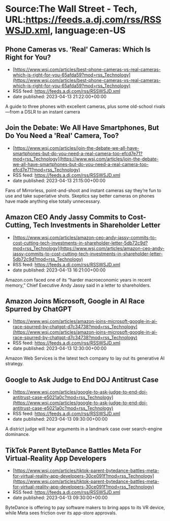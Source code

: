 # Source:The Wall Street - Tech, URL:https://feeds.a.dj.com/rss/RSSWSJD.xml, language:en-US

## Phone Cameras vs. 'Real' Cameras: Which Is Right for You?
 - [https://www.wsj.com/articles/best-phone-cameras-vs-real-cameras-which-is-right-for-you-65afda59?mod=rss_Technology](https://www.wsj.com/articles/best-phone-cameras-vs-real-cameras-which-is-right-for-you-65afda59?mod=rss_Technology)
 - RSS feed: https://feeds.a.dj.com/rss/RSSWSJD.xml
 - date published: 2023-04-13 21:22:00+00:00

A guide to three phones with excellent cameras, plus some old-school rivals—from a DSLR to an instant camera

## Join the Debate: We All Have Smartphones, But Do You Need a 'Real' Camera, Too?
 - [https://www.wsj.com/articles/join-the-debate-we-all-have-smartphones-but-do-you-need-a-real-camera-too-efcd7e71?mod=rss_Technology](https://www.wsj.com/articles/join-the-debate-we-all-have-smartphones-but-do-you-need-a-real-camera-too-efcd7e71?mod=rss_Technology)
 - RSS feed: https://feeds.a.dj.com/rss/RSSWSJD.xml
 - date published: 2023-04-13 21:15:00+00:00

Fans of Mirrorless, point-and-shoot and instant cameras say they’re fun to use and take superlative shots. Skeptics say better cameras on phones have made anything else totally unnecessary.

## Amazon CEO Andy Jassy Commits to Cost-Cutting, Tech Investments in Shareholder Letter
 - [https://www.wsj.com/articles/amazon-ceo-andy-jassy-commits-to-cost-cutting-tech-investments-in-shareholder-letter-5db72c9d?mod=rss_Technology](https://www.wsj.com/articles/amazon-ceo-andy-jassy-commits-to-cost-cutting-tech-investments-in-shareholder-letter-5db72c9d?mod=rss_Technology)
 - RSS feed: https://feeds.a.dj.com/rss/RSSWSJD.xml
 - date published: 2023-04-13 16:21:00+00:00

Amazon.com faced one of its “harder macroeconomic years in recent memory,” Chief Executive Andy Jassy said in a letter to shareholders.

## Amazon Joins Microsoft, Google in AI Race Spurred by ChatGPT
 - [https://www.wsj.com/articles/amazon-joins-microsoft-google-in-ai-race-spurred-by-chatgpt-d7c34738?mod=rss_Technology](https://www.wsj.com/articles/amazon-joins-microsoft-google-in-ai-race-spurred-by-chatgpt-d7c34738?mod=rss_Technology)
 - RSS feed: https://feeds.a.dj.com/rss/RSSWSJD.xml
 - date published: 2023-04-13 12:30:00+00:00

Amazon Web Services is the latest tech company to lay out its generative AI strategy.

## Google to Ask Judge to End DOJ Antitrust Case
 - [https://www.wsj.com/articles/google-to-ask-judge-to-end-doj-antitrust-case-e5021a0c?mod=rss_Technology](https://www.wsj.com/articles/google-to-ask-judge-to-end-doj-antitrust-case-e5021a0c?mod=rss_Technology)
 - RSS feed: https://feeds.a.dj.com/rss/RSSWSJD.xml
 - date published: 2023-04-13 09:30:00+00:00

A district judge will hear arguments in a landmark case over search-engine dominance.

## TikTok Parent ByteDance Battles Meta For Virtual-Reality App Developers
 - [https://www.wsj.com/articles/tiktok-parent-bytedance-battles-meta-for-virtual-reality-app-developers-30ce091f?mod=rss_Technology](https://www.wsj.com/articles/tiktok-parent-bytedance-battles-meta-for-virtual-reality-app-developers-30ce091f?mod=rss_Technology)
 - RSS feed: https://feeds.a.dj.com/rss/RSSWSJD.xml
 - date published: 2023-04-13 09:30:00+00:00

ByteDance is offering to pay software makers to bring apps to its VR device, while Meta sees friction over its app-store approvals.

